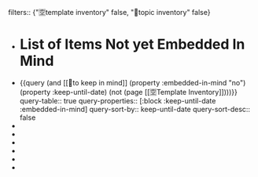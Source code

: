 filters:: {"🈳template inventory" false, "🧭topic inventory" false}

- # List of Items Not yet Embedded In Mind
- {{query (and [[🧠to keep in mind]] (property :embedded-in-mind "no") (property :keep-until-date) (not (page [[🈳Template Inventory]])))}}
  query-table:: true
  query-properties:: [:block :keep-until-date :embedded-in-mind]
  query-sort-by:: keep-until-date
  query-sort-desc:: false
-
-
-
-
-
-